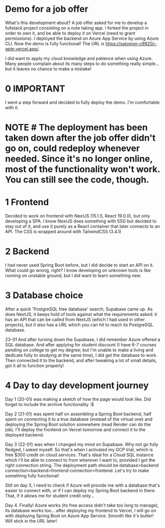 # Demo for a job offer
What's this development about? A job offer asked for me to develop a fullstack project consisting on a note taking app. I forked the project in order to own it, and be able to deploy it on Vercel (need to grant permissions). I deployed the backend on Azure App Service by using Azure CLI. Now the demo is fully functional! The URL is https://salomon-c9920c-gpte.vercel.app/.

I did want to apply my cloud knowledge and patience when using Azure. Many people complain about its many steps to do something really simple... but it leaves no chance to make a mistake!

# 0 IMPORTANT
I went a step forward and decided to fully deploy the demo. I'm comfortable with it.
# NOTE # The deployment has been taken down after the job offer didn't go on, could redeploy whenever needed. Since it's no longer online, most of the functionality won't work. You can still see the code, though.
# 1 Frontend
Decided to work on frontend with NextJS (15.1.5, React 19.0.0), but only developing a SPA. I know NextJS does something with SSG but decided to stay out of it, and use it purely as a React container that later connects to an API. The CSS is wrapped around with TailwindCSS (3.4.1)
# 2 Backend
I had never used Spring Boot before, but I did decide to start an API on it. What could go wrong, right? I know developing on unknown tools is like running on unstable ground, but I did want to learn something new.
# 3 Database choice
After a quick 'PostgreSQL free database' search, Supabase came up. As does NextJS, it keeps hold of tools against what the requirements asked: it has an API that can be called from NextJS (which I had used in other projects), but it also has a URL which you can hit to reach its PostgreSQL database.

23-01
And after turning down the Supabase, I did remember Azure offered a SQL database. And after applying for student discount (I have 6-7 courses pending on college to get my degree; but I'm unable to make a living and dedicate fully to studying at the same time), I did get the database to work. Then connected it to the backend, and after tweaking a lot of small details, got it all to function properly! 
# 4 Day to day development journey
Day 1 (20-01) was making a sketch of how the page would look like. Did forget to include the archive functionality :$

Day 2 (21-01) was spent half on assembling a Spring Boot backend, half spent on connecting it to a true database (instead of the virtual one) and deploying the Spring Boot solution somewhere (read Render can do the job). I'll deploy the frontend on Vercel tomorrow and connect it to the deployed backend.

Day 3 (22-01) was when I changed my mind on Supabase. Why not go fully fledged, I asked myself. So that's when I activated my GCP trial, which is free $300 credit on cloud services. That's ideal for a Cloud SQL instance which I'll be able to connect to from wherever I want to, provided I got the right connection string. The deployment path should be database>backend connection>backend>frontend connection>frontend. Let's try to make something fully functional!

Still on day 3, I need to check if Azure will provide me with a database that's easier to connect with, or if I can deploy my Spring Boot backend in there. That, if it allows me for student credit only...

Day 4. Finally! Azure works (its free access didn't take too long to manage), its database works too... after deploying my frontend to Vercel, I will go on with deploying Spring Boot on Azure App Service. Smooth like it's butter! Will stick in the URL later!
